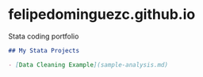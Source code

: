 # felipedominguezc.github.io
Stata coding portfolio

```markdown
## My Stata Projects

- [Data Cleaning Example](sample-analysis.md)
